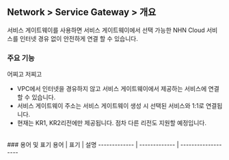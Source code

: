 ## Network > Service Gateway > 개요

서비스 게이트웨이를 사용하면 서비스 게이트웨이에서 선택 가능한 NHN Cloud 서비스를 인터넷 경유 없이 안전하게 연결 할 수 있습니다. 

### 주요 기능
어찌고 저찌고
* VPC에서 인터넷을 경유하지 않고 서비스 게이트웨이에서 제공하는 서비스에 연결할 수 있습니다.
* 서비스 게이트웨이 주소는 서비스 게이트웨이 생성 시 선택된 서비스와 1:1로 연결됩니다.
* 현재는 KR1, KR2리전에만 제공됩니다. 점차 다른 리전도 지원할 예정입니다.

<br>
### 용어 및 표기
용어  | 표기 | 설명
------------- | ------------- | -------------------
